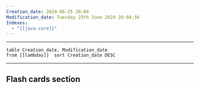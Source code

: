 ```yaml
---
Creation_date: 2024-06-25 20:04
Modification_date: Tuesday 25th June 2024 20:04:34
Indexes:
  - "[[java-core]]"
---
```


----

```dataview
table Creation_date, Modification_date
from [[lambdas]]  sort Creation_date DESC
```


















---
## Flash cards section
